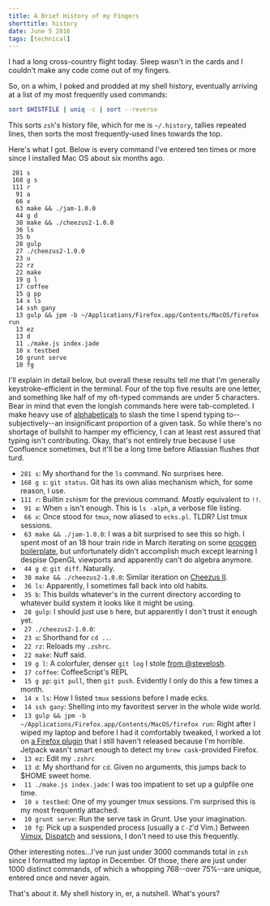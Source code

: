 ```yaml
---
title: A Brief History of my Fingers
shorttitle: history
date: June 5 2016
tags: [technical]
---
```


I had a long cross-country flight today. Sleep wasn't in the cards and I couldn't make any code come out of my fingers.

So, on a whim, I poked and prodded at my shell history, eventually arriving at a list of my most frequently used commands:

```bash
sort $HISTFILE | uniq -c | sort --reverse
```

This sorts `zsh`'s history file, which for me is `~/.history`, tallies repeated lines, then sorts the most frequently-used lines towards the top.

Here's what I got. Below is every command I've entered ten times or more since I installed Mac OS about six months ago.

     281 s
     168 g s
     111 r
      91 a
      66 x
      63 make && ./jam-1.0.0
      44 g d
      38 make && ./cheezus2-1.0.0
      36 ls
      35 b
      28 gulp
      27 ./cheezus2-1.0.0
      23 u
      22 rz
      22 make
      19 g l
      17 coffee
      15 g pp
      14 x ls
      14 ssh gany
      13 gulp && jpm -b ~/Applications/Firefox.app/Contents/MacOS/firefox run
      13 ez
      13 d
      11 ./make.js index.jade
      10 x testbed
      10 grunt serve
      10 fg

I'll explain in detail below, but overall these results tell me that I'm generally keystroke-efficient in the terminal. Four of the top five results are one letter, and something like half of my oft-typed commands are under 5 characters. Bear in mind that even the longish commands here were tab-completed. I make heavy use of [alphabeticals][aliases] to slash the time I spend typing to--subjectively--an insignificant proportion of a given task. So while there's no shortage of bullshit to hamper my efficiency, I can at least rest assured that typing isn't contributing. Okay, that's not entirely true because I use Confluence sometimes, but it'll be a long time before Atlassian flushes *that* turd.

*  `281 s`: My shorthand for the `ls` command. No surprises here.
*  `168 g s`: `git status`. Git has its own alias mechanism which, for some reason, I use.
*  `111 r`: Builtin `zsh`ism for the previous command. *Mostly* equivalent to `!!`.
*  ` 91 a`: When `s` isn't enough. This is `ls -alph`, a verbose file listing.
*  ` 66 x`: Once stood for `tmux`, now aliased to `ecks.pl`. TLDR? List tmux sessions.
*  ` 63 make && ./jam-1.0.0`: I was a bit surprised to see this so high. I spent most of an 18 hour train ride in March iterating on some [procgen boilerplate][jamboot], but unfortunately didn't accomplish much except learning I despise OpenGL viewports and apparently can't do algebra anymore.
*  ` 44 g d`: `git diff`. Naturally.
*  ` 38 make && ./cheezus2-1.0.0`: Similar iteration on [Cheezus II][].
*  ` 36 ls`: Apparently, I sometimes fall back into old habits.
*  ` 35 b`: This builds whatever's in the current directory according to whatever build system it looks like it might be using.
*  ` 28 gulp`: I should just use `b` here, but apparently I don't trust it enough yet.
*  ` 27 ./cheezus2-1.0.0`: 
*  ` 23 u`: Shorthand for `cd ..`.
*  ` 22 rz`: Reloads my `.zshrc`.
*  ` 22 make`: Nuff said.
*  ` 19 g l`: A colorfuler, denser `git log` I stole [from @stevelosh](https://bitbucket.org/sjl/dotfiles/src/1ff33bef59847fa2fcec2e172e16c010080923dd/gitconfig?fileviewer=file-view-default#gitconfig-20).
*  ` 17 coffee`: CoffeeScript's REPL
*  ` 15 g pp`: `git pull`, then `git push`. Evidently I only do this a few times a month.
*  ` 14 x ls`: How I listed `tmux` sessions before I made ecks.
*  ` 14 ssh gany`: Shelling into my favoritest server in the whole wide world.
*  ` 13 gulp && jpm -b ~/Applications/Firefox.app/Contents/MacOS/firefox run`: Right after I wiped my laptop and before I had it comfortably tweaked, I worked a lot on [a Firefox plugin][dotbkm] that I still haven't released because I'm horrible. Jetpack wasn't smart enough to detect my `brew cask`-provided Firefox.
*  ` 13 ez`: Edit my `.zshrc`
*  ` 13 d`: My shorthand for `cd`. Given no arguments, this jumps back to $HOME sweet home.
*  ` 11 ./make.js index.jade`: I was too impatient to set up a gulpfile one time.
*  ` 10 x testbed`: One of my younger tmux sessions. I'm surprised this is my most frequently attached.
*  ` 10 grunt serve`: Run the serve task in Grunt. Use your imagination.
*  ` 10 fg`: Pick up a suspended process (usually a `C-Z`'d Vim.) Between [Vimux][], [Dispatch][] and sessions, I don't need to use this frequently.


Other interesting notes...I've run just under 3000 commands total in `zsh` since I formatted my laptop in December. Of those, there are just under 1000 distinct commands, of which a whopping 768--over 75%--are unique, entered once and never again.

That's about it. My shell history in, er, a nutshell. What's yours?

[aliases]: https://github.com/Cheezmeister/dotfiles/blob/master/aliases#L2
[jamboot]: https://github.com/Cheezmeister/jamboot
[Cheezus II]: /projects/cheezus2
[dotbkm]: https://github.com/Cheezmeister/dotbkm-addon
[Vimux]: https://github.com/benmills/vimux
[Dispatch]: https://github.com/tpope/vim-dispatch

